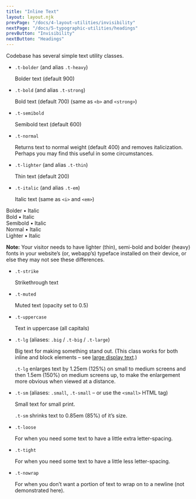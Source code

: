 ```yaml
---
title: "Inline Text"
layout: layout.njk
prevPage: "/docs/4-layout-utilities/invisibility"
nextPage: "/docs/5-typographic-utilities/headings"
prevButton: "Invisibility"
nextButton: "Headings"
---
```


Codebase has several simple text utility classes.

* <code>.t-bolder</code> (and alias <code>.t-heavy</code>)

    <span class="t-bolder">Bolder text (default 900)</span>

* <code>.t-bold</code> (and alias <code>.t-strong</code>)

    <span class="t-bold">Bold text (default 700)</span> (same as <code>&lt;b&gt;</code> and <code>&lt;strong&gt;</code>)

* <code>.t-semibold</code>

    <span class="t-semibold">Semibold text (default 600)</span>

* <code>.t-normal</code>

    <span class="t-bold t-italic">Returns text to normal weight (default 400) and removes italicization. <span class="t-normal">Perhaps you may find this useful</span> in some circumstances.</span>

* <code>.t-lighter</code> (and alias <code>.t-thin</code>)

    <span class="t-lighter">Thin text (default 200)</span>

* <code>.t-italic</code> (and alias <code>.t-em</code>)

    <span class="t-italic">Italic text</span> (same as <code>&lt;i&gt;</code> and <code>&lt;em&gt;</code>)

<span class="t-bolder">Bolder • <span class="t-italic">Italic</span></span><br>
<span class="t-bold">Bold • <span class="t-italic">Italic</span></span><br>
<span class="t-semibold">Semibold • <span class="t-italic">Italic</span></span><br>
<span class="t-normal">Normal • <span class="t-italic">Italic</span></span><br>
<span class="t-lighter">Lighter • <span class="t-italic">Italic</span></span>

**Note:** Your visitor needs to have lighter (thin), semi-bold and bolder (heavy) fonts in your website’s  (or, webapp’s) typeface installed on their device, or else they may not see these differences.

* <code>.t-strike</code>

    <span class="t-strike">Strikethrough text</span>

* <code>.t-muted</code>

    <span class="t-muted">Muted text (opacity set to 0.5)</span>

* <code>.t-uppercase</code>

    <span class="t-uppercase">Text in uppercase</span> (all capitals)

* <code>.t-lg</code> (aliases: `.big` / `.t-big` / `.t-large`)

    Big text for making <span class="t-lg">something</span> stand out. (This class works for both inline and block elements – see [large display text](/docs/5-typographic-utilities/large-display-text).)

    `.t-lg` enlarges text by 1.25em (125%) on small to medium screens and then 1.5em (150%) on medium screens up, to make the enlargement more obvious when viewed at a distance.

* <code>.t-sm</code> (aliases: `.small`, `.t-small` – or use the `<small>` HTML tag)

    Small text for <span class="t-sm">small print</span>.

    `.t-sm` shrinks text to 0.85em (85%) of it’s size.

* <code>.t-loose</code>

    For when you need some text to have <span class="t-loose">a little extra letter-spacing</span>.

* <code>.t-tight</code>

    For when you need some text to have <span class="t-tight">a little less letter-spacing</span>.

* <code>.t-nowrap</code>

    For when you don’t want a portion of text to wrap on to a newline (not demonstrated here).